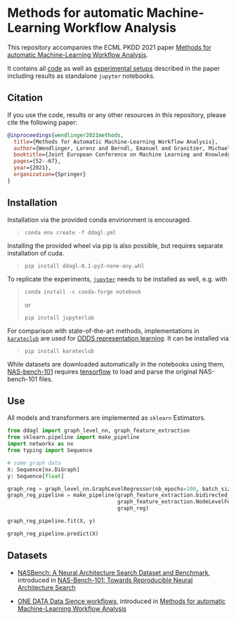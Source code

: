 # Methods for automatic Machine-Learning Workflow Analysis


This repository accompanies the ECML PKDD 2021 paper [Methods for automatic Machine-Learning Workflow Analysis](https://2021.ecmlpkdd.org/wp-content/uploads/2021/07/sub_473.pdf).

It contains all [code](ddagl) as well as [experimental setups](experiments) described in the paper including results as standalone `jupyter` notebooks.

## Citation

If you use the code, results or any other resources in this repository, please cite the following paper:

```bibtex
@inproceedings{wendlinger2021methods,
  title={Methods for Automatic Machine-Learning Workflow Analysis},
  author={Wendlinger, Lorenz and Berndl, Emanuel and Granitzer, Michael},
  booktitle={Joint European Conference on Machine Learning and Knowledge Discovery in Databases},
  pages={52--67},
  year={2021},
  organization={Springer}
}
```

## Installation


Installation via the provided conda envirionment is encouraged.

> `conda env create -f ddagl.yml`

Installing the provided wheel via pip is also possible, but requires separate installation of cuda.

> `pip install ddagl-0.1-py3-none-any.whl`

To replicate the experiments, [`jupyter`](https://jupyter.org/install) needs to be installed as well, e.g. with


> `conda install -c conda-forge notebook`
> 
> or 
> 
> `pip install jupyterlab`

For comparison with state-of-the-art methods, implementations in [`karateclub`](https://karateclub.readthedocs.io/en/latest/notes/installation.html) are used for [ODDS representation learning](experiments/representation_learning.ipynb).
It can be installed via
> `pip install karateclub`

While datasets are downloaded automatically in the notebooks using them, [NAS-bench-101](https://github.com/google-research/nasbench/blob/master/setup.py) requires [tensorflow](https://www.tensorflow.org/install) to load and parse the original NAS-bench-101 files.

## Use


All models and transformers are implemented as `sklearn` Estimators.


```python
from ddagl import graph_level_nn, graph_feature_extraction
from sklearn.pipeline import make_pipeline
import networkx as nx
from typing import Sequence

# some graph data
X: Sequence[nx.DiGraph]
y: Sequence[float]

graph_reg = graph_level_nn.GraphLevelRegressor(nb_epochs=100, batch_size=100)
graph_reg_pipeline = make_pipeline(graph_feature_extraction.bidirected_transformer, 
                                   graph_feature_extraction.NodeLevelFeatureTransformer(), 
                                   graph_reg)

graph_reg_pipeline.fit(X, y)

graph_reg_pipeline.predict(X)

```


## Datasets

- [NASBench: A Neural Architecture Search Dataset and Benchmark](https://github.com/google-research/nasbench), introduced in [NAS-Bench-101: Towards Reproducible Neural Architecture Search](https://arxiv.org/abs/1902.09635)

- [ONE DATA Data Sience workflows](https://zenodo.org/record/4633704), introduced in [Methods for automatic Machine-Learning Workflow Analysis](https://2021.ecmlpkdd.org/wp-content/uploads/2021/07/sub_473.pdf)

